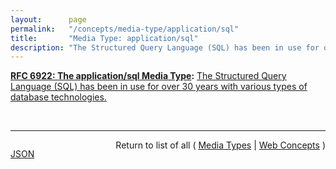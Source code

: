 ```yaml
---
layout:      page
permalink:   "/concepts/media-type/application/sql"
title:       "Media Type: application/sql"
description: "The Structured Query Language (SQL) has been in use for over 30 years with various types of database technologies."
---
```


**[RFC 6922: The application/sql Media Type](/specs/IETF/RFC/6922 "This document registers the application/sql media type to be used for the Structured Query Language (SQL)."):** [The Structured Query Language (SQL) has been in use for over 30 years with various types of database technologies.](http://tools.ietf.org/html/rfc6922#section-3 "Read documentation for Media Type &#34;application/sql&#34;")

<br/>
<hr/>

<p style="float : left"><a href="./application/sql.json" title="JSON representing this particular Web Concept value">JSON</a></p>
<p style="text-align: right">Return to list of all ( <a href="../media-types">Media Types</a> | <a href="../">Web Concepts</a> )</p>
